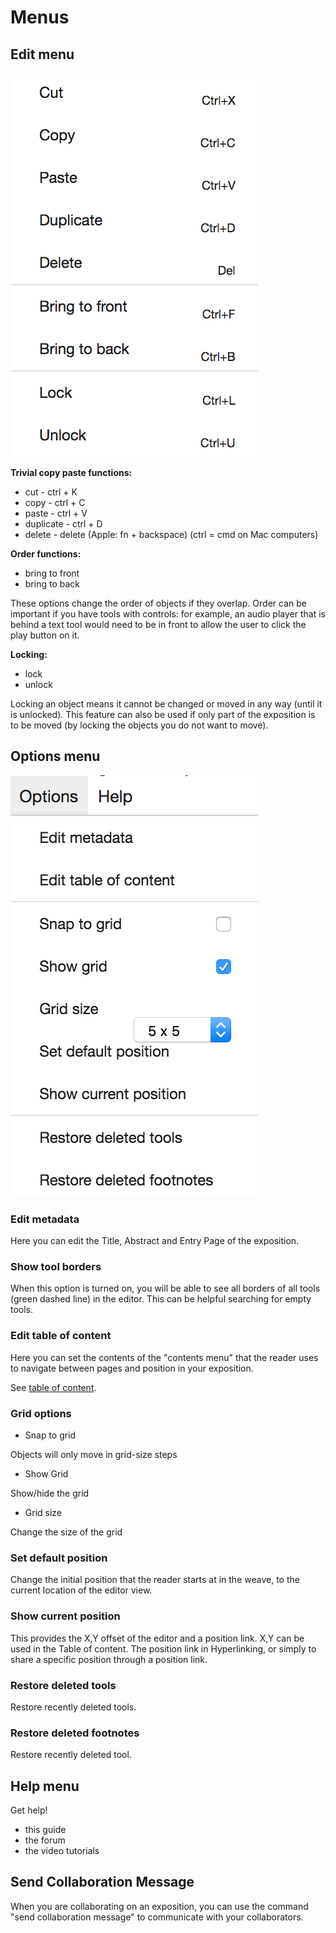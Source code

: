 # Menus

## Edit menu

<img src="images/edit-menu-2018.png" class="half-image" alt="image showing the edit menu">

__Trivial copy paste functions:__

* cut - ctrl + K
* copy - ctrl + C
* paste - ctrl + V
* duplicate - ctrl + D
* delete - delete (Apple: fn + backspace)
(ctrl = cmd on Mac computers)

__Order functions:__

* bring to front
* bring to back

These options change the order of objects if they overlap. Order can be important if you have tools with controls: for example, an audio player that is behind a text tool would need to be in front to allow the user to click the play button on it.

__Locking:__

* lock 
* unlock

Locking an object means it cannot be changed or moved in any way (until it is unlocked). This feature can also be used if only part of the exposition is to be moved (by locking the objects you do not want to move). 

## Options menu

<img src="images/options-menu-2018.png" class="half-image" alt="image showing options menu">

### Edit metadata

Here you can edit the Title, Abstract and Entry Page of the exposition.

### Show tool borders

When this option is turned on, you will be able to see all borders of all tools (green dashed line) in the editor.
This can be helpful searching for empty tools.

### Edit table of content

Here you can set the contents of the "contents menu" that the reader uses to navigate between pages and position in your exposition.

See [table of content](#table-of-content).

### Grid options

* Snap to grid

Objects will only move in grid-size steps

* Show Grid

Show/hide the grid

* Grid size

Change the size of the grid

### Set default position

Change the initial position that the reader starts at in the weave, to the current location of the editor view.

### Show current position

This provides the X,Y offset of the editor and a position link.
X,Y can be used in the Table of content.
The position link in Hyperlinking, or simply to share a specific position through a position link.

### Restore deleted tools

Restore recently deleted tools.

### Restore deleted footnotes

Restore recently deleted tool.

## Help menu

Get help!

* this guide
* the forum
* the video tutorials

## Send Collaboration Message

When you are collaborating on an exposition, you can use the command
"send collaboration message" to communicate with your collaborators.



